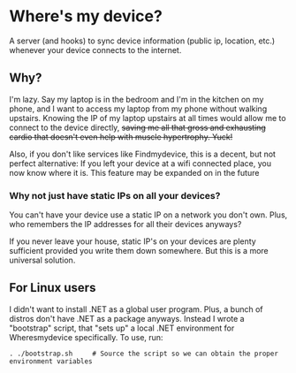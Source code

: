 # Where's my device?

A server (and hooks) to sync device information (public ip, location, etc.) whenever your device connects to the internet.

## Why?

I'm lazy. Say my laptop is in the bedroom and I'm in the kitchen on my phone, and I want to access my laptop from my phone without walking upstairs. Knowing the IP of my laptop upstairs at all times would allow me to connect to the device directly, ~~saving me all that gross and exhausting cardio that doesn't even help with muscle hypertrophy. Yuck!~~

Also, if you don't like services like Findmydevice, this is a decent, but not perfect alternative: If you left your device at a wifi connected place, you now know where it is. This feature may be expanded on in the future

### Why not just have static IPs on all your devices?

You can't have your device use a static IP on a network you don't own. Plus, who remembers the IP addresses for all their devices anyways?

If you never leave your house, static IP's on your devices are plenty sufficient provided you write them down somewhere. But this is a more universal solution.

## For Linux users

I didn't want to install .NET as a global user program. Plus, a bunch of distros don't have .NET as a package anyways. Instead I wrote a "bootstrap" script, that "sets up" a local .NET environment for Wheresmydevice specifically. To use, run:
```shell
. ./bootstrap.sh     # Source the script so we can obtain the proper environment variables
```
